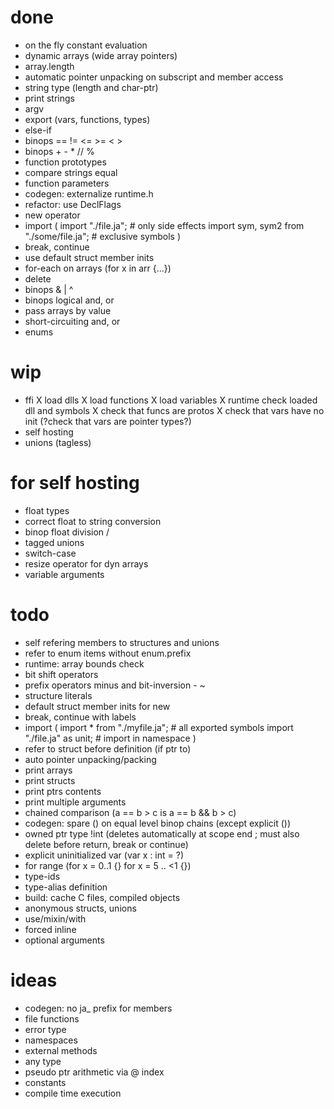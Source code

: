 # done

* on the fly constant evaluation
* dynamic arrays (wide array pointers)
* array.length
* automatic pointer unpacking on subscript and member access
* string type (length and char-ptr)
* print strings
* argv
* export (vars, functions, types)
* else-if
* binops == != <= >= < >
* binops + - * // %
* function prototypes
* compare strings equal
* function parameters
* codegen: externalize runtime.h
* refactor: use DeclFlags
* new operator
* import (
	import "./file.ja"; # only side effects
	import sym, sym2 from "./some/file.ja"; # exclusive symbols
	)
* break, continue
* use default struct member inits
* for-each on arrays (for x in arr {...})
* delete
* binops & | ^
* binops logical and, or
* pass arrays by value
* short-circuiting and, or
* enums

# wip

* ffi
	X load dlls
	X load functions
	X load variables
	X runtime check loaded dll and symbols
	X check that funcs are protos
	X check that vars have no init
	(?check that vars are pointer types?)
* self hosting
* unions (tagless)

# for self hosting

* float types
* correct float to string conversion
* binop float division /
* tagged unions
* switch-case
* resize operator for dyn arrays
* variable arguments

# todo

* self refering members to structures and unions
* refer to enum items without enum.prefix
* runtime: array bounds check
* bit shift operators
* prefix operators minus and bit-inversion - ~
* structure literals
* default struct member inits for new
* break, continue with labels
* import (
	import * from "./myfile.ja"; # all exported symbols
	import "./file.ja" as unit; # import in namespace
	)
* refer to struct before definition (if ptr to)
* auto pointer unpacking/packing
* print arrays
* print structs
* print ptrs contents
* print multiple arguments
* chained comparison (a == b > c  is  a == b && b > c)
* codegen: spare () on equal level binop chains (except explicit ())
* owned ptr type !int (deletes automatically at scope end
	; must also delete before return, break or continue)
* explicit uninitialized var (var x : int = ?)
* for range (for x = 0..1 {} for x = 5 .. <1 {})
* type-ids
* type-alias definition
* build: cache C files, compiled objects
* anonymous structs, unions
* use/mixin/with
* forced inline
* optional arguments

# ideas

* codegen: no ja_ prefix for members
* file functions
* error type
* namespaces
* external methods
* any type
* pseudo ptr arithmetic via @ index
* constants
* compile time execution
